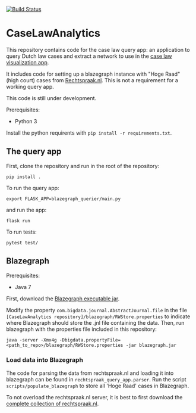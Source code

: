 [![Build Status](https://travis-ci.org/NLeSC/CaseLawAnalytics.svg?branch=master)](https://travis-ci.org/NLeSC/CaseLawAnalytics)

# CaseLawAnalytics
This repository contains code for the case law query app: an application to query Dutch law cases and extract a network to use in the [case law visualization app](https://github.com/NLeSC/case-law-app).

It includes code for setting up a blazegraph instance with "Hoge Raad" (high court) cases from [Rechtspraak.nl](https://www.rechtspraak.nl). This is not a requirement for a working query app.

This code is still under development.

Prerequisites:
* Python 3

Install the python requirents with `pip install -r requirements.txt`.


## The query app
First, clone the repository and run in the root of the repository:

`pip install .`

To run the query app:

`export FLASK_APP=blazegraph_querier/main.py`

and run the app:

`flask run`

To run tests:

`pytest test/`

## Blazegraph
Prerequisites: 
* Java 7

First, download the [Blazegraph executable jar](http://sourceforge.net/projects/bigdata/files/bigdata/2.1.4/blazegraph.jar/).

Modify the property `com.bigdata.journal.AbstractJournal.file` in the file `[CaseLawAnalytics repository]/blazegraph/RWStore.properties` to indicate where Blazegraph should store the .jnl file containing the data.
Then, run blazegraph with the properties file included in this repository:

`java -server -Xmx4g -Dbigdata.propertyFile=<path_to_repo>/blazegraph/RWStore.properties -jar blazegraph.jar `


### Load data into Blazegraph
The code for parsing the data from rechtspraak.nl and loading it into blazegraph can be found in `rechtspraak_query_app.parser`. Run the script `scripts/populate_blazegraph` to store all 'Hoge Raad' cases in Blazegraph.

To not overload the rechtspraak.nl server, it is best to first download the [complete collection of rechtspraak.nl](http://static.rechtspraak.nl/PI/OpenDataUitspraken.zip). 
